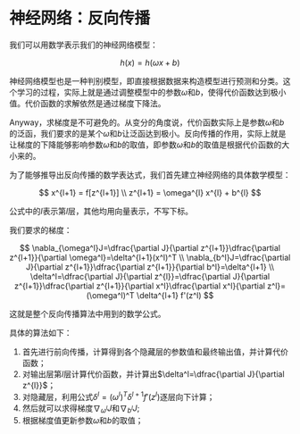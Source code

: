 # 神经网络：反向传播

我们可以用数学表示我们的神经网络模型：

$$
h(x)=h(\omega x + b)
$$

神经网络模型也是一种判别模型，即直接根据数据来构造模型进行预测和分类。这个学习的过程，实际上就是通过调整模型中的参数$\omega$和$b$，使得代价函数达到极小值。代价函数的求解依然是通过梯度下降法。

Anyway，求梯度是不可避免的。从变分的角度说，代价函数实际上是参数$\omega$和$b$的泛函，我们要求的是某个$\omega$和$b$让泛函达到极小。反向传播的作用，实际上就是让梯度的下降能够影响参数$\omega$和$b$的取值，即参数$\omega$和$b$的取值是根据代价函数的大小来的。

为了能够推导出反向传播的数学表达式，我们首先建立神经网络的具体数学模型：

$$
x^{l+1} = f[z^{l+1}] \\
z^{l+1} = \omega^{l} x^{l} + b^{l}
$$

公式中的$l$表示第$l$层，其他均用向量表示，不写下标。

我们要求的梯度：

$$
\nabla_{\omega^l}J=\dfrac{\partial J}{\partial z^{l+1}}\dfrac{\partial z^{l+1}}{\partial \omega^l}=\delta^{l+1}(x^l)^T \\
\nabla_{b^l}J=\dfrac{\partial J}{\partial z^{l+1}}\dfrac{\partial z^{l+1}}{\partial b^l}=\delta^{l+1} \\
\delta^l=\dfrac{\partial J}{\partial z^{l}}=\dfrac{\partial J}{\partial z^{l+1}}\dfrac{\partial z^{l+1}}{\partial x^l}\dfrac{\partial x^l}{\partial z^l}=(\omega^l)^T \delta^{l+1} f'(z^l)
$$

这就是整个反向传播算法中用到的数学公式。

具体的算法如下：

1. 首先进行前向传播，计算得到各个隐藏层的参数值和最终输出值，并计算代价函数；
2. 对输出层第$l$层计算代价函数，并计算出$\delta^l=\dfrac{\partial J}{\partial z^{l}}$；
3. 对隐藏层，利用公式$\delta^l=(\omega^l)^T \delta^{l+1} f'(z^l)$逐层向下计算；
4. 然后就可以求得梯度$\nabla_{\omega^l}J$和$\nabla_{b^l}J$;
5. 根据梯度值更新参数$\omega$和$b$的取值；